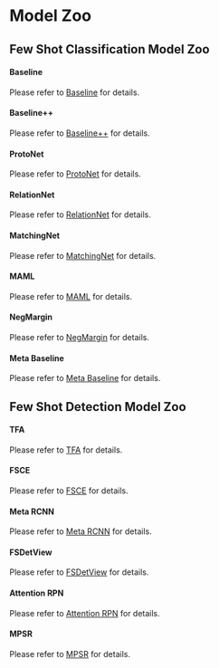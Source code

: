 # Model Zoo


## Few Shot Classification Model Zoo


#### Baseline

Please refer to [Baseline](https://github.com/open-mmlab/mmfewshot/tree/master/configs/classification/baseline) for details.

#### Baseline++

Please refer to [Baseline++](https://github.com/open-mmlab/mmfewshot/tree/master/configs/classification/baseline_plus) for details.

#### ProtoNet

Please refer to [ProtoNet](https://github.com/open-mmlab/mmfewshot/tree/master/configs/classification/proto_net) for details.

#### RelationNet

Please refer to [RelationNet](https://github.com/open-mmlab/mmfewshot/tree/master/configs/classification/relation_net) for details.

#### MatchingNet

Please refer to [MatchingNet](https://github.com/open-mmlab/mmfewshot/tree/master/configs/classification/matching_net) for details.

#### MAML

Please refer to [MAML](https://github.com/open-mmlab/mmfewshot/tree/master/configs/classification/maml) for details.

#### NegMargin

Please refer to [NegMargin](https://github.com/open-mmlab/mmfewshot/tree/master/configs/classification/neg_margin) for details.

#### Meta Baseline

Please refer to [Meta Baseline](https://github.com/open-mmlab/mmfewshot/tree/master/configs/classification/meta_baseline) for details.



## Few Shot Detection Model Zoo

#### TFA

Please refer to [TFA](https://github.com/open-mmlab/mmfewshot/tree/master/configs/detection/tfa) for details.

#### FSCE

Please refer to [FSCE](https://github.com/open-mmlab/mmfewshot/tree/master/configs/detection/fsce) for details.

#### Meta RCNN

Please refer to [Meta RCNN](https://github.com/open-mmlab/mmfewshot/tree/master/configs/detection/meta_rcnn) for details.

#### FSDetView

Please refer to [FSDetView](https://github.com/open-mmlab/mmfewshot/tree/master/configs/detection/fsdetview) for details.

#### Attention RPN

Please refer to [Attention RPN](https://github.com/open-mmlab/mmfewshot/tree/master/configs/detection/attention_rpn) for details.

#### MPSR

Please refer to [MPSR](https://github.com/open-mmlab/mmfewshot/tree/master/configs/detection/mpsr) for details.
